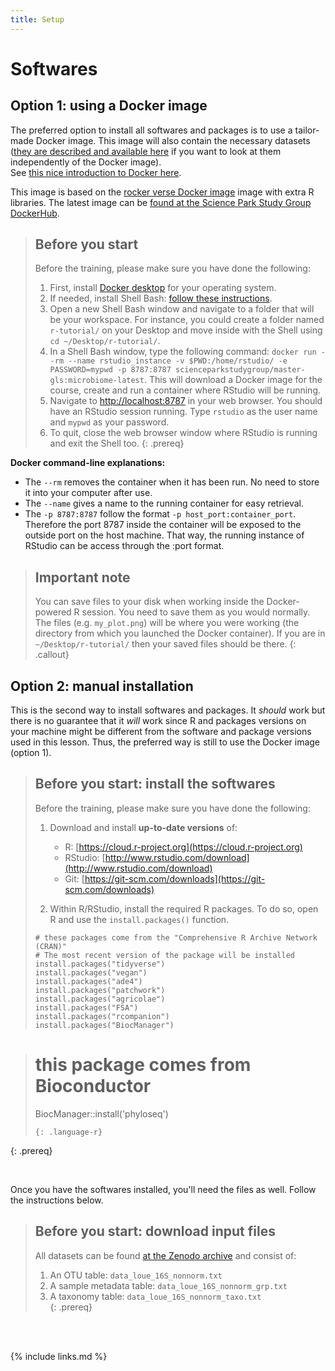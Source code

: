 ```yaml
---
title: Setup
---
```


# Softwares

## Option 1: using a Docker image

The preferred option to install all softwares and packages is to use a tailor-made Docker image. This image will also contain the necessary datasets ([they are described and available here](https://zenodo.org/record/3755641) if you want to look at them independently of the Docker image).   
See [this nice introduction to Docker here](https://aws.amazon.com/docker/).   

This image is based on the [rocker verse Docker image](https://hub.docker.com/r/rocker/verse) image with extra R libraries. The latest image can be [found at the Science Park Study Group DockerHub](https://hub.docker.com/repository/docker/scienceparkstudygroup/master-gls:microbiome-latest).


> ## Before you start
>
> Before the training, please make sure you have done the following: 
>
> 1. First, install [Docker desktop](https://www.docker.com/products/docker-desktop) for your operating system.  
> 2. If needed, install Shell Bash: [follow these instructions](http://swcarpentry.github.io/shell-novice/setup.html).
> 3. Open a new Shell Bash window and navigate to a folder that will be your workspace. For instance, you could create a folder named `r-tutorial/` on your Desktop and move inside with the Shell using `cd ~/Desktop/r-tutorial/`. 
> 4. In a Shell Bash window, type the following command: `docker run --rm --name rstudio_instance -v $PWD:/home/rstudio/ -e PASSWORD=mypwd -p 8787:8787 scienceparkstudygroup/master-gls:microbiome-latest`. This will download a Docker image for the course, create and run a container where RStudio will be running.  
> 4. Navigate to [http://localhost:8787](http://localhost:8787) in your web browser. You should have an RStudio session running. Type `rstudio` as the user name and `mypwd` as your password. 
> 5. To quit, close the web browser window where RStudio is running and exit the Shell too. 
{: .prereq}

__Docker command-line explanations:__  
- The `--rm` removes the container when it has been run. No need to store it into your computer after use.      
- The `--name` gives a name to the running container for easy retrieval.  
- The `-p 8787:8787` follow the format `-p host_port:container_port`. Therefore the port 8787 inside the container will be exposed to the outside port on the host machine. That way, the running instance of RStudio can be access through the <IP address>:port format.

> ## Important note
>
> You can save files to your disk when working inside the Docker-powered R session. You need to save them as you would normally. The files (e.g. `my_plot.png`) will be where you were working (the directory from which you launched the Docker container). If you are in `~/Desktop/r-tutorial/` then your saved files should be there. 
{: .callout}




## Option 2: manual installation
This is the second way to install softwares and packages. It _should_ work but there is no guarantee that it _will_ work since R and packages versions on your machine might be different from the software and package versions used in this lesson. Thus, the preferred way is still to use the Docker image (option 1).  



> ## Before you start: install the softwares
>
> Before the training, please make sure you have done the following: 
>
> 1. Download and install **up-to-date versions** of:
>    - R: [https://cloud.r-project.org](https://cloud.r-project.org)
>    - RStudio: [http://www.rstudio.com/download](http://www.rstudio.com/download) 
>    - Git: [https://git-scm.com/downloads](https://git-scm.com/downloads) 
>
> 2. Within R/RStudio, install the required R packages. To do so, open R and use the `install.packages()` function. 
>
> ~~~
> # these packages come from the "Comprehensive R Archive Network (CRAN)"
> # The most recent version of the package will be installed 
> install.packages("tidyverse")
> install.packages("vegan")
> install.packages("ade4")
> install.packages("patchwork")
> install.packages("agricolae")
> install.packages("FSA")  
> install.packages("rcompanion")  
> install.packages("BiocManager")

>
> # this package comes from Bioconductor 	 
> BiocManager::install('phyloseq')
> ~~~
> {: .language-r}
{: .prereq}


<br>

Once you have the softwares installed, you'll need the files as well. Follow the instructions below.

> ## Before you start: download input files
> All datasets can be found [at the Zenodo archive](https://zenodo.org/record/3755641) and consist of:
> 1. An OTU table: `data_loue_16S_nonnorm.txt`  
> 2. A sample metadata table: `data_loue_16S_nonnorm_grp.txt`  
> 3. A taxonomy table: `data_loue_16S_nonnorm_taxo.txt`  
{: .prereq}

<br>
<br>

{% include links.md %}
